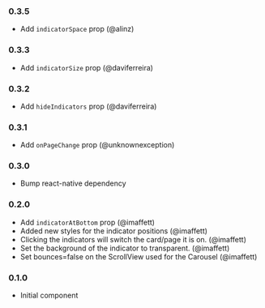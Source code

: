 ### 0.3.5
- Add `indicatorSpace` prop (@alinz)

### 0.3.3
- Add `indicatorSize` prop (@daviferreira)

### 0.3.2
- Add `hideIndicators` prop (@daviferreira)

### 0.3.1
- Add `onPageChange` prop (@unknownexception)

### 0.3.0
- Bump react-native dependency

### 0.2.0
- Add `indicatorAtBottom` prop (@imaffett)
- Added new styles for the  indicator positions (@imaffett)
- Clicking the indicators will switch the card/page it is on. (@imaffett)
- Set the background of the indicator to transparent. (@imaffett)
- Set bounces=false on the ScrollView used for the Carousel (@imaffett)

### 0.1.0
- Initial component
